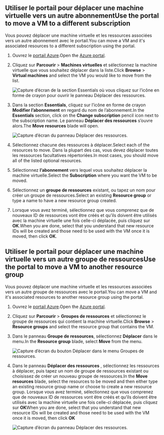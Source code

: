 

## <a name="use-the-portal-to-move-a-vm-to-a-different-subscription"></a><span data-ttu-id="490a2-101">Utiliser le portail pour déplacer une machine virtuelle vers un autre abonnement</span><span class="sxs-lookup"><span data-stu-id="490a2-101">Use the portal to move a VM to a different subscription</span></span>
<span data-ttu-id="490a2-102">Vous pouvez déplacer une machine virtuelle et les ressources associées vers un autre abonnement avec le portail.</span><span class="sxs-lookup"><span data-stu-id="490a2-102">You can move a VM and it's associated resources to a different subscription using the portal.</span></span>

1. <span data-ttu-id="490a2-103">Ouvrez le [portail Azure](https://portal.azure.com).</span><span class="sxs-lookup"><span data-stu-id="490a2-103">Open the [Azure portal](https://portal.azure.com).</span></span>
2. <span data-ttu-id="490a2-104">Cliquez sur **Parcourir** > **Machines virtuelles** et sélectionnez la machine virtuelle que vous souhaitez déplacer dans la liste.</span><span class="sxs-lookup"><span data-stu-id="490a2-104">Click **Browse** > **Virtual machines** and select the VM you would like to move from the list.</span></span>
   
    ![Capture d’écran de la section Essentials où vous cliquez sur l’icône en forme de crayon pour ouvrir le panneau Déplacer des ressources.](./media/virtual-machines-common-move-vm/move-button.png)
3. <span data-ttu-id="490a2-106">Dans la section **Essentials**, cliquez sur l’icône en forme de crayon **Modifier l’abonnement** en regard du nom de l’abonnement.</span><span class="sxs-lookup"><span data-stu-id="490a2-106">In the **Essentials** section, click on the **Change subscription** pencil icon next to the subscription name.</span></span> <span data-ttu-id="490a2-107">Le panneau **Déplacer des ressources** s’ouvre alors.</span><span class="sxs-lookup"><span data-stu-id="490a2-107">The **Move resources** blade will open.</span></span>
   
    ![Capture d’écran du panneau Déplacer des ressources.](./media/virtual-machines-common-move-vm/move.png)
4. <span data-ttu-id="490a2-109">Sélectionnez chacune des ressources à déplacer.</span><span class="sxs-lookup"><span data-stu-id="490a2-109">Select each of the resources to move.</span></span> <span data-ttu-id="490a2-110">Dans la plupart des cas, vous devez déplacer toutes les ressources facultatives répertoriées.</span><span class="sxs-lookup"><span data-stu-id="490a2-110">In most cases, you should move all of the listed optional resources.</span></span>
5. <span data-ttu-id="490a2-111">Sélectionnez **l’abonnement** vers lequel vous souhaitez déplacer la machine virtuelle.</span><span class="sxs-lookup"><span data-stu-id="490a2-111">Select the **Subscription** where you want the VM to be moved.</span></span>
6. <span data-ttu-id="490a2-112">Sélectionnez un **groupe de ressources** existant, ou tapez un nom pour créer un groupe de ressources.</span><span class="sxs-lookup"><span data-stu-id="490a2-112">Select an existing **Resource group** or type a name to have a new resource group created.</span></span>
7. <span data-ttu-id="490a2-113">Lorsque vous avez terminé, sélectionnez que vous comprenez que de nouveaux ID de ressources vont être créés et qu’ils doivent être utilisés avec la machine virtuelle une fois celle-ci déplacée, puis cliquez sur **OK**.</span><span class="sxs-lookup"><span data-stu-id="490a2-113">When you are done, select that you understand that new resource IDs will be created and those need to be used with the VM once it is moved, then click **OK**.</span></span>

## <a name="use-the-portal-to-move-a-vm-to-another-resource-group"></a><span data-ttu-id="490a2-114">Utiliser le portail pour déplacer une machine virtuelle vers un autre groupe de ressources</span><span class="sxs-lookup"><span data-stu-id="490a2-114">Use the portal to move a VM to another resource group</span></span>
<span data-ttu-id="490a2-115">Vous pouvez déplacer une machine virtuelle et les ressources associées vers un autre groupe de ressources avec le portail.</span><span class="sxs-lookup"><span data-stu-id="490a2-115">You can move a VM and it's associated resources to another resource group using the portal.</span></span>

1. <span data-ttu-id="490a2-116">Ouvrez le [portail Azure](https://portal.azure.com).</span><span class="sxs-lookup"><span data-stu-id="490a2-116">Open the [Azure portal](https://portal.azure.com).</span></span>
2. <span data-ttu-id="490a2-117">Cliquez sur **Parcourir** > **Groupes de ressources** et sélectionnez le groupe de ressources qui contient la machine virtuelle.</span><span class="sxs-lookup"><span data-stu-id="490a2-117">Click **Browse** > **Resource groups** and select the resource group that contains the VM.</span></span>
3. <span data-ttu-id="490a2-118">Dans le panneau **Groupe de ressources**, sélectionnez **Déplacer** dans le menu.</span><span class="sxs-lookup"><span data-stu-id="490a2-118">In the **Resource group** blade, select **Move** from the menu.</span></span>
   
    ![Capture d’écran du bouton Déplacer dans le menu Groupes de ressources.](./media/virtual-machines-common-move-vm/move-rg.png)
4. <span data-ttu-id="490a2-120">Dans le panneau **Déplacer des ressources** , sélectionnez les ressources à déplacer, puis tapez un nom de groupe de ressources existant ou choisissez de créer un nouveau groupe de ressources.</span><span class="sxs-lookup"><span data-stu-id="490a2-120">In the **Move resources** blade, select the resources to be moved and then either type an existing resource group name or choose to create a new resource group.</span></span> <span data-ttu-id="490a2-121">Lorsque vous avez terminé, sélectionnez que vous comprenez que de nouveaux ID de ressources vont être créés et qu’ils doivent être utilisés avec la machine virtuelle une fois celle-ci déplacée, puis cliquez sur **OK**</span><span class="sxs-lookup"><span data-stu-id="490a2-121">When you are done, select that you understand that new resource IDs will be created and those need to be used with the VM once it is moved, then click **OK**</span></span>
   
    ![Capture d’écran du panneau Déplacer des ressources.](./media/virtual-machines-common-move-vm/move-rg-list.png)

